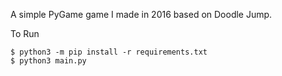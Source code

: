 A simple PyGame game I made in 2016 based on Doodle Jump.

To Run
```
$ python3 -m pip install -r requirements.txt
$ python3 main.py
```
